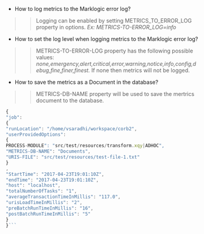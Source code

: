 * How to log metrics to the Marklogic error log?
>>Logging can be enabled by setting METRICS_TO_ERROR_LOG property in options.
*Ex: METRICS-TO-ERROR_LOG=info*
* How to set the log level when logging metrics to the Marklogic error log?
>>METRICS-TO-ERROR-LOG property has the following possible values:
*none,emergency,alert,critical,error,warning,notice,info,config,debug,fine,finer,finest.*
If none then metrics will not be logged.
* How to save the metrics as a Document in the database?
>>METRICS-DB-NAME property will be used to save the mertrics document to the database.
```javascript 
{
"job":
{
"runLocation": "/home/vsaradhi/workspace/corb2",
"userProvidedOptions":
{
PROCESS-MODULE": "src/test/resources/transform.xqy|ADHOC",
"METRICS-DB-NAME": "Documents",
"URIS-FILE": "src/test/resources/test-file-1.txt"
}
,
"StartTime": "2017-04-23T19:01:10Z",
"endTime": "2017-04-23T19:01:10Z",
"host": "localhost",
"totalNumberOfTasks": "1",
"averageTransactionTimeInMillis": "117.0",
"urisLoadTimeInMillis": "2",
"preBatchRunTimeInMillis": "16",
"postBatchRunTimeInMillis": "5"
}
}```
